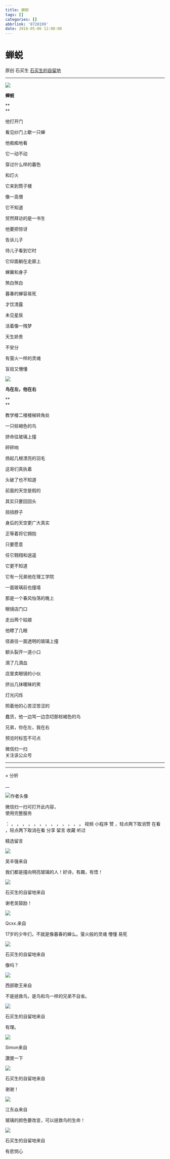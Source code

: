 ```yaml
---
title: 蝉蜕
tags: []
categories: []
abbrlink: '8720199'
date: 2018-05-06 12:00:00
---
```


#  蝉蜕

原创  石买生  [ 石买生的自留地 ](javascript:void\(0\);)

__ _ _ _ _

![](20180506蝉蜕/img1.jpg)

  

**蝉蜕**

**  
**

他打开门

看见纱门上歇一只蝉

他痴痴地看

它一动不动

  

穿过什么样的暮色

和灯火

它来到筒子楼

像一高僧

  

它不知道

贸然拜访的是一书生

他要把惊讶

告诉儿子

  

待儿子看到它时

它仰面躺在走廊上

蝉翼和身子

煞白煞白

  

暮春的蝉容易死

才饮清露

未见星辰

活着像一残梦

  

天生娇贵

不安分

有萤火一样的灵魂

盲目又懵懂

  

![](20180506蝉蜕/img2.jpg)

  

**鸟在左，他在右**

**  
**

教学楼二楼楼梯转角处

一只棕褐色的鸟

拼命往玻璃上撞

砰砰响

扬起几根漂亮的羽毛

  

这哥们真执着

头破了也不知道

前面的天空是假的

其实只要回回头

扭扭脖子

  

身后的天空更广大真实

正等着将它拥抱

只要愿意

任它翱翔和逍遥

它更不知道

  

它有一兄弟他在理工学院

一面玻璃前也撞墙

那是一个春风怡荡的晚上

眼镜店门口

走出两个姑娘

  

他瞟了几眼

径直往一面透明的玻璃上撞

额头裂开一道小口

滴了几滴血

店里卖眼镜的小伙

  

挤出几抹暧昧的笑

灯光闪烁

照着他的心苦涩苦涩的

蠢货，他一边骂一边念叨那棕褐色的鸟

兄弟，你在左，我在右

  

预览时标签不可点

微信扫一扫  
关注该公众号





****



****



×  分析

__

![作者头像](shared/img1.png)

微信扫一扫可打开此内容，  
使用完整服务

：  ，  ，  ，  ，  ，  ，  ，  ，  ，  ，  ，  ，  。  视频  小程序  赞  ，轻点两下取消赞  在看  ，轻点两下取消在看
分享  留言  收藏  听过

精选留言

![](shared/img16.jpg)

吴丰强来自

我们都是撞向明亮玻璃的人！好诗，有趣，有悟！

![](shared/img4.jpg)

石买生的自留地来自

谢老吴鼓励！

![](shared/img39.jpg)

Qcxx.来自

17岁的少年们，不就是像暮春的蝉么。萤火般的灵魂 懵懂 易死

![](shared/img4.jpg)

石买生的自留地来自

像吗？

![](shared/img49.jpg)

西部歌王来自

不是拯救鸟，是鸟和鸟一样的兄弟不自省。

![](shared/img4.jpg)

石买生的自留地来自

有理。

![](shared/img23.jpg)

Simon来自

讚賞一下

![](shared/img4.jpg)

石买生的自留地来自

谢谢！

![](shared/img5.jpg)

江东焱来自

玻璃的颜色要改变，可以拯救鸟的生命！

![](shared/img4.jpg)

石买生的自留地来自

有悲悯心


